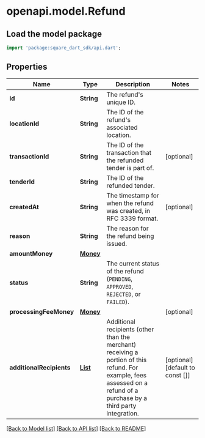 # openapi.model.Refund

## Load the model package
```dart
import 'package:square_dart_sdk/api.dart';
```

## Properties
Name | Type | Description | Notes
------------ | ------------- | ------------- | -------------
**id** | **String** | The refund's unique ID. | 
**locationId** | **String** | The ID of the refund's associated location. | 
**transactionId** | **String** | The ID of the transaction that the refunded tender is part of. | [optional] 
**tenderId** | **String** | The ID of the refunded tender. | 
**createdAt** | **String** | The timestamp for when the refund was created, in RFC 3339 format. | [optional] 
**reason** | **String** | The reason for the refund being issued. | 
**amountMoney** | [**Money**](Money.md) |  | 
**status** | **String** | The current status of the refund (`PENDING`, `APPROVED`, `REJECTED`, or `FAILED`). | 
**processingFeeMoney** | [**Money**](Money.md) |  | [optional] 
**additionalRecipients** | [**List<AdditionalRecipient>**](AdditionalRecipient.md) | Additional recipients (other than the merchant) receiving a portion of this refund. For example, fees assessed on a refund of a purchase by a third party integration. | [optional] [default to const []]

[[Back to Model list]](../README.md#documentation-for-models) [[Back to API list]](../README.md#documentation-for-api-endpoints) [[Back to README]](../README.md)


